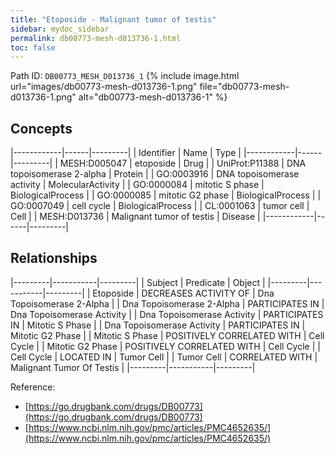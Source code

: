 ```yaml
---
title: "Etoposide - Malignant tumor of testis"
sidebar: mydoc_sidebar
permalink: db00773-mesh-d013736-1.html
toc: false 
---
```



Path ID: `DB00773_MESH_D013736_1`
{% include image.html url="images/db00773-mesh-d013736-1.png" file="db00773-mesh-d013736-1.png" alt="db00773-mesh-d013736-1" %}

## Concepts

|------------|------|---------|
| Identifier | Name | Type    |
|------------|------|---------|
| MESH:D005047 | etoposide | Drug |
| UniProt:P11388 | DNA topoisomerase 2-alpha | Protein |
| GO:0003916 | DNA topoisomerase activity | MolecularActivity |
| GO:0000084 | mitotic S phase | BiologicalProcess |
| GO:0000085 | mitotic G2 phase | BiologicalProcess |
| GO:0007049 | cell cycle | BiologicalProcess |
| CL:0001063 | tumor cell | Cell |
| MESH:D013736 | Malignant tumor of testis | Disease |
|------------|------|---------|

## Relationships

|---------|-----------|---------|
| Subject | Predicate | Object  |
|---------|-----------|---------|
| Etoposide | DECREASES ACTIVITY OF | Dna Topoisomerase 2-Alpha |
| Dna Topoisomerase 2-Alpha | PARTICIPATES IN | Dna Topoisomerase Activity |
| Dna Topoisomerase Activity | PARTICIPATES IN | Mitotic S Phase |
| Dna Topoisomerase Activity | PARTICIPATES IN | Mitotic G2 Phase |
| Mitotic S Phase | POSITIVELY CORRELATED WITH | Cell Cycle |
| Mitotic G2 Phase | POSITIVELY CORRELATED WITH | Cell Cycle |
| Cell Cycle | LOCATED IN | Tumor Cell |
| Tumor Cell | CORRELATED WITH | Malignant Tumor Of Testis |
|---------|-----------|---------|

Reference: 
  - [https://go.drugbank.com/drugs/DB00773](https://go.drugbank.com/drugs/DB00773)
  - [https://www.ncbi.nlm.nih.gov/pmc/articles/PMC4652635/](https://www.ncbi.nlm.nih.gov/pmc/articles/PMC4652635/)
